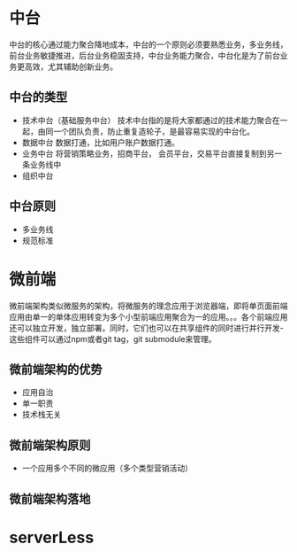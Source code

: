 # 中台
中台的核心通过能力聚合降地成本，中台的一个原则必须要熟悉业务，多业务线，前台业务敏捷推进，后台业务稳固支持，中台业务能力聚合，中台化是为了前台业务更高效，尤其辅助创新业务。

## 中台的类型
- 技术中台（基础服务中台）
  技术中台指的是将大家都通过的技术能力聚合在一起，由同一个团队负责，防止重复造轮子，是最容易实现的中台化。
- 数据中台
  数据打通，比如用户账户数据打通。
- 业务中台
  将营销策略业务，招商平台， 会员平台，交易平台直接复制到另一条业务线中
- 组织中台

## 中台原则
  - 多业务线
  - 规范标准

# 微前端
微前端架构类似微服务的架构，将微服务的理念应用于浏览器端，即将单页面前端应用由单一的单体应用转变为多个小型前端应用聚合为一的应用。。。各个前端应用还可以独立开发，独立部署。同时，它们也可以在共享组件的同时进行并行开发-这些组件可以通过npm或者git tag，git submodule来管理。
  

## 微前端架构的优势
- 应用自治
- 单一职责
- 技术栈无关

## 微前端架构原则
- 一个应用多个不同的微应用（多个类型营销活动）

## 微前端架构落地

# serverLess